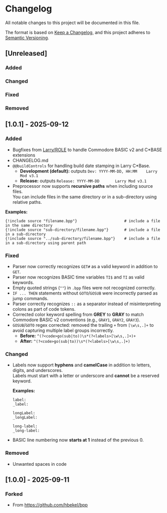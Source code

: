 # Changelog
All notable changes to this project will be documented in this file.

The format is based on [Keep a Changelog](https://keepachangelog.com/en/1.1.0/),
and this project adheres to [Semantic Versioning](https://semver.org/spec/v2.0.0.html).

## [Unreleased]
### Added
### Changed
### Fixed
### Removed

## [1.0.1] - 2025-09-12
### Added
- Bugfixes from [Larry/ROLE](https://github.com/cbmbas) to handle Commodore BASIC v2 and C\*BASE extensions
- CHANGELOG.md
- `@@buildControls` for handling build date stamping in Larry C*Base.
  - **Development (default):** outputs `Dev: YYYY-MM-DD, HH:MM    Larry Mod v3.1`
  - **Release:** outputs `Release: YYYY-MM-DD       Larry Mod v3.1`
- Preprocessor now supports **recursive paths** when including source files.  
  You can include files in the same directory or in a sub-directory using relative paths.

**Examples:**
  ```basic
  {!include source "filename.bpp"}                     # include a file in the same directory
  {!include source "sub-directory/filename.bpp"}       # include a file in a sub-directory
  {!include source "../sub-directory/filename.bpp"}    # include a file in a sub-directory using parent path
  ```

### Fixed
- Parser now correctly recognizes `GET#` as a valid keyword in addition to `GET`.
- Parser now recognizes BASIC time variables `TI$` and `TI` as valid keywords.
- Empty quoted strings (`""`) in `.bpp` files were not recognized correctly.
- `IF ... THEN` statements without `GOTO`/`GOSUB` were incorrectly parsed as jump commands.
- Parser correctly recognizes `::` as a separator instead of misinterpreting colons as part of code tokens.
- Corrected color keyword spelling from **GREY** to **GRAY** to match Commodore BASIC v2 conventions (e.g., `GRAY1`, `GRAY2`, `GRAY3`).
- `GOSUB`/`GOTO` regex corrected: removed the trailing `+` from `[\w\s,.]+` to avoid capturing multiple label groups incorrectly.
  - **Before:** `^(?<code>go(sub|to))\s*(?<labels>[\w\s,.]+)+`
  - **After:**  `^(?<code>go(sub|to))\s*(?<labels>[\w\s,.]+)`

### Changed
- Labels now support **hyphens** and **camelCase** in addition to letters, digits, and underscores.  
  Labels must start with a letter or underscore and **cannot** be a reserved keyword.

  **Examples:**
  ```basic
  label:
  _label:

  longLabel:
  _longLabel:

  long-label:
  _long-label:
  ```

- BASIC line numbering now **starts at 1** instead of the previous 0.

### Removed
- Unwanted spaces in code

## [1.0.0] - 2025-09-11
### Forked
- From https://github.com/hbekel/bpp
